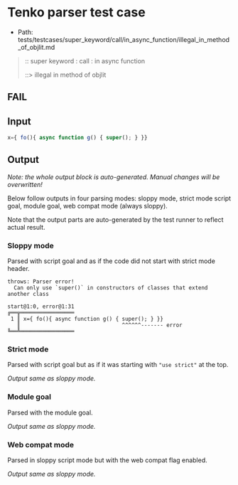 # Tenko parser test case

- Path: tests/testcases/super_keyword/call/in_async_function/illegal_in_method_of_objlit.md

> :: super keyword : call : in async function
>
> ::> illegal in method of objlit
## FAIL

## Input


`````js
x={ fo(){ async function g() { super(); } }}
`````

## Output

_Note: the whole output block is auto-generated. Manual changes will be overwritten!_

Below follow outputs in four parsing modes: sloppy mode, strict mode script goal, module goal, web compat mode (always sloppy).

Note that the output parts are auto-generated by the test runner to reflect actual result.

### Sloppy mode

Parsed with script goal and as if the code did not start with strict mode header.

`````
throws: Parser error!
  Can only use `super()` in constructors of classes that extend another class

start@1:0, error@1:31
╔══╦═════════════════
 1 ║ x={ fo(){ async function g() { super(); } }}
   ║                                ^^^^^^------- error
╚══╩═════════════════

`````

### Strict mode

Parsed with script goal but as if it was starting with `"use strict"` at the top.

_Output same as sloppy mode._

### Module goal

Parsed with the module goal.

_Output same as sloppy mode._

### Web compat mode

Parsed in sloppy script mode but with the web compat flag enabled.

_Output same as sloppy mode._

